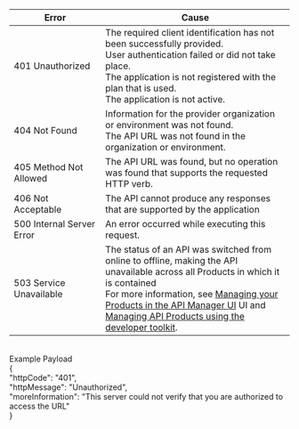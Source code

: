 |Error <img width=250/>| Cause|
|-------------------------|----------|
|401 Unauthorized|The required client identification has not been successfully provided.<br/>User authentication failed or did not take place. <br/> The application is not registered with the plan that is used.<br/> The application is not active.|
|404 Not Found|Information for the provider organization or environment was not found.<br/> The API URL was not found in the organization or environment.|
|405 Method Not Allowed|The API URL was found, but no operation was found that supports the requested HTTP verb.|
|406 Not Acceptable |The API cannot produce any responses that are supported by the application|
|500 Internal Server Error |An error occurred while executing this request.|
|503 Service Unavailable |The status of an API was switched from online to offline, making the API unavailable across all Products in which it is contained<br/>For more information, see [Managing your Products in the API Manager UI](https://www.ibm.com/support/knowledgecenter/SSFS6T/com.ibm.apic.apionprem.doc/task_product_management.html) UI and [ Managing API Products using the developer toolkit](https://www.ibm.com/support/knowledgecenter/SSFS6T/com.ibm.apic.toolkit.doc/capim-toolkit-cli-manage-products.html).|

<br/>
Example Payload<br/>
{<br/>
"httpCode": "401",<br/>
"httpMessage": "Unauthorized",<br/>
"moreInformation": "This server could not verify that you are authorized to access the URL"<br/>
}<br/>
